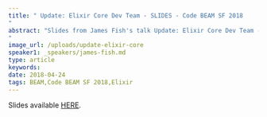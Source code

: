 ```yaml
---
title: " Update: Elixir Core Dev Team - SLIDES - Code BEAM SF 2018
"
abstract: "Slides from James Fish's talk Update: Elixir Core Dev Team - Code BEAM SF 2018
"
image_url: /uploads/update-elixir-core
speaker1: _speakers/james-fish.md
type: article
keywords: 
date: 2018-04-24
tags: BEAM,Code BEAM SF 2018,Elixir
---
```

Slides available <a href="/uploads/media/default/0001/01/7e2d8dc80b9402483a255b5c67e081a0c9baf67c.pdf" target="_blank">HERE</a>.
